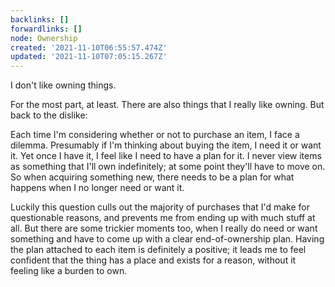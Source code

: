 ```yaml
---
backlinks: []
forwardlinks: []
node: Ownership
created: '2021-11-10T06:55:57.474Z'
updated: '2021-11-10T07:05:15.267Z'
---
```

I don't like owning things. 

For the most part, at least. There are also things that I really like owning. But back to the dislike:

Each time I'm considering whether or not to purchase an item, I face a dilemma. Presumably if I'm thinking about buying the item, I need it or want it. Yet once I have it, I feel like I need to have a plan for it. I never view items as something that I'll own indefinitely; at some point they'll have to move on. So when acquiring something new, there needs to be a plan for what happens when I no longer need or want it. 

Luckily this question culls out the majority of purchases that I'd make for questionable reasons, and prevents me from ending up with much stuff at all. But there are some trickier moments too, when I really do need or want something and have to come up with a clear end-of-ownership plan. Having the plan attached to each item is definitely a positive; it leads me to feel confident that the thing has a place and exists for a reason, without it feeling like a burden to own. 

